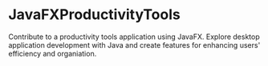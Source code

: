 # JavaFXProductivityTools
Contribute to a productivity tools application using JavaFX. Explore desktop application development with Java and create features for enhancing users' efficiency and organiation.

